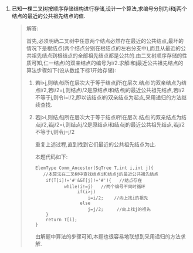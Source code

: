 1. 已知一棵二叉树按顺序存储结构进行存储,设计一个算法,求编号分别为i和j两个结点的最近的公共祖先结点的值.

   > 解答:
   >
   > 首先,必须明确二叉树中任意两个结点必然存在最近的公共结点,最坏的情况下是根结点(两个结点分别在根结点的左右分支中),而且从最近的公共祖先结点到根结点的全部祖先结点都是公共的.由二叉树顺序存储的性质可知,仁一结点i的双亲结点的编号为i/2.求解i和j最近公共祖先结点的算法步骤如下(设从数组下标1开始存储):
   >
   > 1. 若i>j,则结点i所在层次大于等于结点j所在层次.结点i的双亲结点为结点i/2,若i/2=j,则结点i/2是原结点i和结点j的最近公共祖先结点,若i/2不等于j,则令i=i/2,即以该结点i的双亲结点为起点,采用递归的方法继续查找.
   >
   > 2. 若j>i,则结点j所在层次大于等于结点i所在层次.结点j的双亲结点为结点j/2,若j/2=i,则结点j/2是原结点i和结点j的最近公共祖先结点,若j/2不等于i,则令j=j/2
   >
   >    重复上述过程,直到找到它们最近的公共祖先结点为止.
   >
   >    本题代码如下:
   >
   >    ```
   >    ElemType Comm_Ancestor(SqTree T,int i,int j){
   >       //本算法在二叉树中查找结点i和结点j的最近公共祖先结点
   >        if(T[i]!='#'&&T[j]!='#'){   //结点存在
   >               while(i!=j)   //两个编号不同时循环
   >                    if(i>j)
   >                        i=i/2;    //向上找i的祖先
   >                     else
   >                        j=j/2;     //向上找j的祖先
   >        }
   >        return T[i];
   >    }
   >    ```
   >
   >    由解题中算法的步骤可知,本题也很容易地联想到采用递归的方法求解.